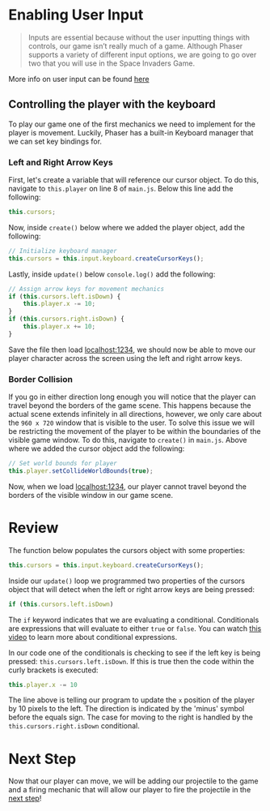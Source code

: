 # Enabling User Input

> Inputs are essential because without the user inputting things with controls, our game isn’t really much of a game. Although Phaser supports a variety of different input options, we are going to go over two that you will use in the Space Invaders Game. 

More info on user input can be found [here](https://workshops.nuevofoundation.org/phaser-space-invaders-game/input/) 

## Controlling the player with the keyboard

To play our game one of the first mechanics we need to implement for the player is movement. Luckily, Phaser has a built-in Keyboard manager that we can set key bindings for.

### Left and Right Arrow Keys

First, let's create a variable that will reference our cursor object. To do this, navigate to `this.player` on line 8 of `main.js`. Below this line add the following:

```js
this.cursors;
```

Now, inside `create()` below where we added the player object, add the following:

```js
// Initialize keyboard manager
this.cursors = this.input.keyboard.createCursorKeys();
```

Lastly, inside `update()` below `console.log()` add the following:

```js
// Assign arrow keys for movement mechanics
if (this.cursors.left.isDown) {
    this.player.x -= 10;
}
if (this.cursors.right.isDown) {
    this.player.x += 10;
} 
```

Save the file then load [localhost:1234](http://localhost:1234), we should now be able to move our player character across the screen using the left and right arrow keys.

### Border Collision

If you go in either direction long enough you will notice that the player can travel beyond the borders of the game scene. This happens because the actual scene extends infinitely in all directions, however, we only care about the `960 x 720` window that is visible to the user. To solve this issue we will be restricting the movement of the player to be within the boundaries of the visible game window. To do this, navigate to `create()` in `main.js`. Above where we added the cursor object add the following:

```js
// Set world bounds for player
this.player.setCollideWorldBounds(true);
```

Now, when we load [localhost:1234](http://localhost:1234), our player cannot travel beyond the borders of the visible window in our game scene.

# Review

The function below populates the cursors object with some properties:

```js
this.cursors = this.input.keyboard.createCursorKeys();
```

Inside our `update()` loop we programmed two properties of the cursors object that will detect when the left or right arrow keys are being pressed:

```js
if (this.cursors.left.isDown)
```

The `if` keyword indicates that we are evaluating a conditional. Conditionals are expressions that will evaluate to either `true` or `false`. You can watch [this video](https://www.youtube.com/watch?v=o_iO9WuoWaM) to learn more about conditional expressions.

In our code one of the conditionals is checking to see if the left key is being pressed: `this.cursors.left.isDown`. If this is true then the code within the curly brackets is executed: 
```js
this.player.x -= 10
```

The line above is telling our program to update the `x` position of the player by 10 pixels to the left. The direction is indicated by the 'minus' symbol before the equals sign. The case for moving to the right is handled by the `this.cursors.right.isDown` conditional.

# Next Step

Now that our player can move, we will be adding our projectile to the game and a firing mechanic that will allow our player to fire the projectile in the [next step](step9.md)!